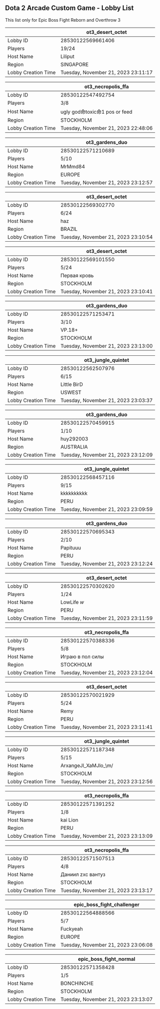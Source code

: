 ## Dota 2 Arcade Custom Game - Lobby List

This list only for Epic Boss Fight Reborn and Overthrow 3

|  | ot3_desert_octet |
| ------ | ------ |
| Lobby ID | 28530122569661406 |
| Players | 19/24 |
| Host Name | Liliput |
| Region | SINGAPORE |
| Lobby Creation Time | Tuesday, November 21, 2023 23:11:17 |


|  | ot3_necropolis_ffa |
| ------ | ------ |
| Lobby ID | 28530122547492754 |
| Players | 3/8 |
| Host Name | ugly god命toxic命1 pos or feed |
| Region | STOCKHOLM |
| Lobby Creation Time | Tuesday, November 21, 2023 22:48:06 |


|  | ot3_gardens_duo |
| ------ | ------ |
| Lobby ID | 28530122571210689 |
| Players | 5/10 |
| Host Name | MrMmd84 |
| Region | EUROPE |
| Lobby Creation Time | Tuesday, November 21, 2023 23:12:57 |


|  | ot3_desert_octet |
| ------ | ------ |
| Lobby ID | 28530122569302770 |
| Players | 6/24 |
| Host Name | haz |
| Region | BRAZIL |
| Lobby Creation Time | Tuesday, November 21, 2023 23:10:54 |


|  | ot3_desert_octet |
| ------ | ------ |
| Lobby ID | 28530122569101550 |
| Players | 5/24 |
| Host Name | Первая кровь |
| Region | STOCKHOLM |
| Lobby Creation Time | Tuesday, November 21, 2023 23:10:41 |


|  | ot3_gardens_duo |
| ------ | ------ |
| Lobby ID | 28530122571253471 |
| Players | 3/10 |
| Host Name | VP.18+ |
| Region | STOCKHOLM |
| Lobby Creation Time | Tuesday, November 21, 2023 23:13:00 |


|  | ot3_jungle_quintet |
| ------ | ------ |
| Lobby ID | 28530122562507976 |
| Players | 6/15 |
| Host Name | Little BirD |
| Region | USWEST |
| Lobby Creation Time | Tuesday, November 21, 2023 23:03:37 |


|  | ot3_gardens_duo |
| ------ | ------ |
| Lobby ID | 28530122570459915 |
| Players | 1/10 |
| Host Name | huy292003 |
| Region | AUSTRALIA |
| Lobby Creation Time | Tuesday, November 21, 2023 23:12:09 |


|  | ot3_jungle_quintet |
| ------ | ------ |
| Lobby ID | 28530122568457116 |
| Players | 9/15 |
| Host Name | kkkkkkkkkk |
| Region | PERU |
| Lobby Creation Time | Tuesday, November 21, 2023 23:09:59 |


|  | ot3_gardens_duo |
| ------ | ------ |
| Lobby ID | 28530122570695343 |
| Players | 2/10 |
| Host Name | Papituuu |
| Region | PERU |
| Lobby Creation Time | Tuesday, November 21, 2023 23:12:24 |


|  | ot3_desert_octet |
| ------ | ------ |
| Lobby ID | 28530122570302620 |
| Players | 1/24 |
| Host Name | LowLife *w* |
| Region | PERU |
| Lobby Creation Time | Tuesday, November 21, 2023 23:11:59 |


|  | ot3_necropolis_ffa |
| ------ | ------ |
| Lobby ID | 28530122570388336 |
| Players | 5/8 |
| Host Name | Играю в пол силы |
| Region | STOCKHOLM |
| Lobby Creation Time | Tuesday, November 21, 2023 23:12:04 |


|  | ot3_desert_octet |
| ------ | ------ |
| Lobby ID | 28530122570021929 |
| Players | 5/24 |
| Host Name | Remy |
| Region | PERU |
| Lobby Creation Time | Tuesday, November 21, 2023 23:11:41 |


|  | ot3_jungle_quintet |
| ------ | ------ |
| Lobby ID | 28530122571187348 |
| Players | 5/15 |
| Host Name | ArxangeJl_XaMJlo_\m/ |
| Region | STOCKHOLM |
| Lobby Creation Time | Tuesday, November 21, 2023 23:12:56 |


|  | ot3_necropolis_ffa |
| ------ | ------ |
| Lobby ID | 28530122571391252 |
| Players | 1/8 |
| Host Name | kai Lion |
| Region | PERU |
| Lobby Creation Time | Tuesday, November 21, 2023 23:13:09 |


|  | ot3_necropolis_ffa |
| ------ | ------ |
| Lobby ID | 28530122571507513 |
| Players | 4/8 |
| Host Name | Даниил zxc вантуз |
| Region | STOCKHOLM |
| Lobby Creation Time | Tuesday, November 21, 2023 23:13:17 |


|  | epic_boss_fight_challenger |
| ------ | ------ |
| Lobby ID | 28530122564888566 |
| Players | 5/7 |
| Host Name | Fuckyeah |
| Region | EUROPE |
| Lobby Creation Time | Tuesday, November 21, 2023 23:06:08 |


|  | epic_boss_fight_normal |
| ------ | ------ |
| Lobby ID | 28530122571358428 |
| Players | 1/5 |
| Host Name | BONCHINCHE |
| Region | STOCKHOLM |
| Lobby Creation Time | Tuesday, November 21, 2023 23:13:07 |


